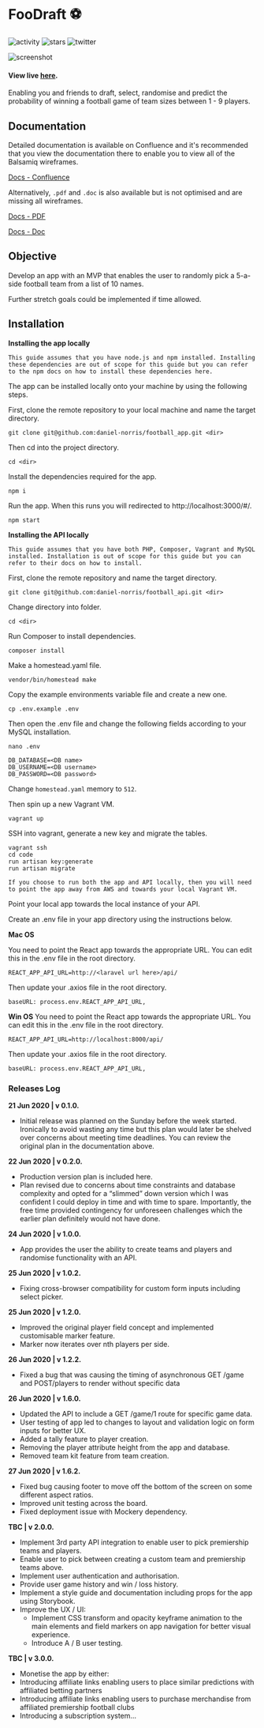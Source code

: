# FooDraft 	⚽

![activity](https://img.shields.io/github/commit-activity/m/daniel-norris/football_app) ![stars](https://img.shields.io/github/stars/daniel-norris/football_app) ![twitter](https://img.shields.io/twitter/follow/danielpnorris?style=social)

![screenshot](screenshot.PNG)

#### View live [here](https://daniel-norris.github.io/football_app/#/).

Enabling you and friends to draft, select, randomise and predict the probability of winning a football game of team sizes between 1 - 9 players.

## Documentation

Detailed documentation is available on Confluence and it's recommended that you view the documentation there to enable you to view all of the Balsamiq wireframes.

[Docs - Confluence](https://dannorris.atlassian.net/l/c/sTC45Gyk)

Alternatively, `.pdf` and `.doc` is also available but is not optimised and are missing all wireframes.

[Docs - PDF](https://github.com/daniel-norris/football_app/blob/master/FooDraft.pdf)

[Docs - Doc](https://github.com/daniel-norris/football_app/blob/master/FooDraft.doc)

## Objective
Develop an app with an MVP that enables the user to randomly pick a 5-a-side football team from a list of 10 names.

Further stretch goals could be implemented if time allowed.

## Installation

**Installing the app locally**

    This guide assumes that you have node.js and npm installed. Installing these dependencies are out of scope for this guide but you can refer to the npm docs on how to install these dependencies here.

The app can be installed locally onto your machine by using the following steps.

First, clone the remote repository to your local machine and name the target directory.

```git clone git@github.com:daniel-norris/football_app.git <dir>```

Then cd into the project directory.

```cd <dir>```

Install the dependencies required for the app.

```npm i ```

Run the app.  When this runs you will redirected to http://localhost:3000/#/.

```npm start```

**Installing the API locally**

    This guide assumes that you have both PHP, Composer, Vagrant and MySQL installed. Installation is out of scope for this guide but you can refer to their docs on how to install.

First, clone the remote repository and name the target directory.

```git clone git@github.com:daniel-norris/football_api.git <dir>```

Change directory into folder.

```cd <dir>```

Run Composer to install dependencies.

```composer install```

Make a homestead.yaml file.

```vendor/bin/homestead make```

Copy the example environments variable file and create a new one.

```cp .env.example .env```

Then open the .env file and change the following fields according to your MySQL installation.

```nano .env```

```
DB_DATABASE=<DB name>
DB_USERNAME=<DB username>
DB_PASSWORD=<DB password>
```

Change `homestead.yaml` memory to `512`.

Then spin up a new Vagrant VM.

```vagrant up```

SSH into vagrant, generate a new key and migrate the tables.

```
vagrant ssh
cd code
run artisan key:generate
run artisan migrate
```

    If you choose to run both the app and API locally, then you will need to point the app away from AWS and towards your local Vagrant VM.

Point your local app towards the local instance of your API.

Create an .env file in your app directory using the instructions below.

**Mac OS**

You need to point the React app towards the appropriate URL. You can edit this in the .env file in the root directory.

```REACT_APP_API_URL=http://<laravel url here>/api/```

Then update your .axios file in the root directory.

```baseURL: process.env.REACT_APP_API_URL,```

**Win OS**
You need to point the React app towards the appropriate URL. You can edit this in the .env file in the root directory.

```REACT_APP_API_URL=http://localhost:8000/api/```

Then update your .axios file in the root directory.

```baseURL: process.env.REACT_APP_API_URL,```

### Releases Log

**21 Jun 2020 | v 0.1.0.**
- Initial release was planned on the Sunday before the week started. Ironically to avoid wasting any time but this plan would later be shelved over concerns about meeting time deadlines. You can review the original plan in the documentation above.

**22 Jun 2020 | v 0.2.0.**
- Production version plan is included here.
- Plan revised due to concerns about time constraints and database complexity and opted for a “slimmed” down version which I was confident I could deploy in time and with time to spare. Importantly, the free time provided contingency for unforeseen challenges which the earlier plan definitely would not have done.

**24 Jun 2020 | v 1.0.0.**
- App provides the user the ability to create teams and players and randomise functionality with an API.

**25 Jun 2020 | v 1.0.2.**
- Fixing cross-browser compatibility for custom form inputs including select picker.

**25 Jun 2020 | v 1.2.0.**
- Improved the original player field concept and implemented customisable marker feature.
- Marker now iterates over nth players per side.

**26 Jun 2020 | v 1.2.2.**
- Fixed a bug that was causing the timing of asynchronous GET /game and POST/players to render without specific data

**26 Jun 2020 | v 1.6.0.**
- Updated the API to include a GET /game/1 route for specific game data.
- User testing of app led to changes to layout and validation logic on form inputs for better UX.
- Added a tally feature to player creation.
- Removing the player attribute height from the app and database.
- Removed team kit feature from team creation.

**27 Jun 2020 | v 1.6.2.**
- Fixed bug causing footer to move off the bottom of the screen on some different aspect ratios.
- Improved unit testing across the board.
- Fixed deployment issue with Mockery dependency.

**TBC  | v 2.0.0.**
- Implement 3rd party API integration to enable user to pick premiership teams and players.
- Enable user to pick between creating a custom team and premiership teams above.
- Implement user authentication and authorisation.
- Provide user game history and win / loss history.
- Implement a style guide and documentation including props for the app using Storybook.
- Improve the UX / UI:
    -  Implement CSS transform and opacity keyframe animation to the main elements and field markers on app navigation for better visual experience.
    - Introduce A / B user testing.

**TBC  | v 3.0.0.**
- Monetise the app by either:
- Introducing affiliate links enabling users to place similar predictions with affiliated betting partners
- Introducing affiliate links enabling users to purchase merchandise from  affiliated premiership football clubs
- Introducing a subscription system…
